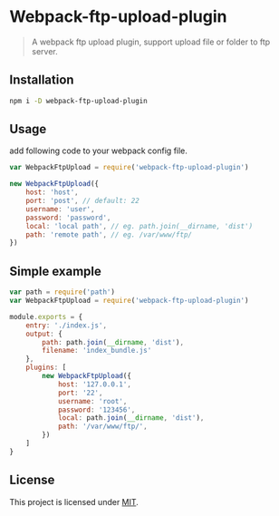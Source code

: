 # Webpack-ftp-upload-plugin

> A webpack ftp upload plugin, support upload file or folder to ftp server.

## Installation
```bash
npm i -D webpack-ftp-upload-plugin
```

## Usage
add following code to your webpack config file.
```javascript
var WebpackFtpUpload = require('webpack-ftp-upload-plugin')

new WebpackFtpUpload({
    host: 'host',
    port: 'post', // default: 22
    username: 'user',
    password: 'password',
    local: 'local path', // eg. path.join(__dirname, 'dist')
    path: 'remote path', // eg. /var/www/ftp/
})            
```

## Simple example
```javascript
var path = require('path')
var WebpackFtpUpload = require('webpack-ftp-upload-plugin')

module.exports = {
    entry: './index.js',
    output: {
        path: path.join(__dirname, 'dist'),
        filename: 'index_bundle.js'
    },
    plugins: [
        new WebpackFtpUpload({
            host: '127.0.0.1',
            port: '22',
            username: 'root',
            password: '123456',
            local: path.join(__dirname, 'dist'),
            path: '/var/www/ftp/',
        })
    ]
}
```

## License
This project is licensed under [MIT](http://www.opensource.org/licenses/mit-license.php).